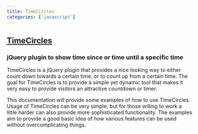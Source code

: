 ```yaml
---
title: TimeCircles
categories: ['javascript']
---
```

## [TimeCircles](https://github.com/wimbarelds/TimeCircles)

### jQuery plugin to show time since or time until a specific time

TimeCircles is a jQuery plugin that provides a nice looking way to either count down towards a certain time, or to count up from a certain time. The goal for TimeCircles is to provide a simple yet dynamic tool that makes it very easy to provide visitors an attractive countdown or timer.

This documentation will provide some examples of how to use TimeCircles. Usage of TimeCircles can be very simple, but for those willing to work a little harder can also provide more sophisticated functionality. The examples aim to provide a good basic idea of how various features can be used without overcomplicating things.
